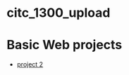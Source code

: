 # citc_1300_upload

<h1>Basic Web projects</h1>

<ul>
    <li><a href="project2/index.html" target="_blank">project 2</a></li>
</ul>
